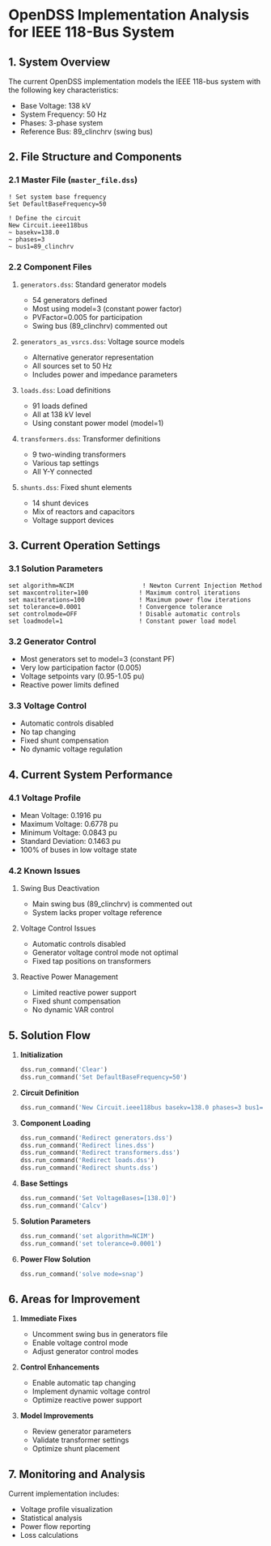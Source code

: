 # OpenDSS Implementation Analysis for IEEE 118-Bus System

## 1. System Overview
The current OpenDSS implementation models the IEEE 118-bus system with the following key characteristics:
- Base Voltage: 138 kV
- System Frequency: 50 Hz
- Phases: 3-phase system
- Reference Bus: 89_clinchrv (swing bus)

## 2. File Structure and Components

### 2.1 Master File (`master_file.dss`)
```dss
! Set system base frequency
Set DefaultBaseFrequency=50

! Define the circuit
New Circuit.ieee118bus
~ basekv=138.0 
~ phases=3 
~ bus1=89_clinchrv
```

### 2.2 Component Files
1. `generators.dss`: Standard generator models
   - 54 generators defined
   - Most using model=3 (constant power factor)
   - PVFactor=0.005 for participation
   - Swing bus (89_clinchrv) commented out

2. `generators_as_vsrcs.dss`: Voltage source models
   - Alternative generator representation
   - All sources set to 50 Hz
   - Includes power and impedance parameters

3. `loads.dss`: Load definitions
   - 91 loads defined
   - All at 138 kV level
   - Using constant power model (model=1)

4. `transformers.dss`: Transformer definitions
   - 9 two-winding transformers
   - Various tap settings
   - All Y-Y connected

5. `shunts.dss`: Fixed shunt elements
   - 14 shunt devices
   - Mix of reactors and capacitors
   - Voltage support devices

## 3. Current Operation Settings

### 3.1 Solution Parameters
```dss
set algorithm=NCIM                   ! Newton Current Injection Method
set maxcontroliter=100              ! Maximum control iterations
set maxiterations=100               ! Maximum power flow iterations
set tolerance=0.0001                ! Convergence tolerance
set controlmode=OFF                 ! Disable automatic controls
set loadmodel=1                     ! Constant power load model
```

### 3.2 Generator Control
- Most generators set to model=3 (constant PF)
- Very low participation factor (0.005)
- Voltage setpoints vary (0.95-1.05 pu)
- Reactive power limits defined

### 3.3 Voltage Control
- Automatic controls disabled
- No tap changing
- Fixed shunt compensation
- No dynamic voltage regulation

## 4. Current System Performance

### 4.1 Voltage Profile
- Mean Voltage: 0.1916 pu
- Maximum Voltage: 0.6778 pu
- Minimum Voltage: 0.0843 pu
- Standard Deviation: 0.1463 pu
- 100% of buses in low voltage state

### 4.2 Known Issues
1. Swing Bus Deactivation
   - Main swing bus (89_clinchrv) is commented out
   - System lacks proper voltage reference

2. Voltage Control Issues
   - Automatic controls disabled
   - Generator voltage control mode not optimal
   - Fixed tap positions on transformers

3. Reactive Power Management
   - Limited reactive power support
   - Fixed shunt compensation
   - No dynamic VAR control

## 5. Solution Flow

1. **Initialization**
   ```python
   dss.run_command('Clear')
   dss.run_command('Set DefaultBaseFrequency=50')
   ```

2. **Circuit Definition**
   ```python
   dss.run_command('New Circuit.ieee118bus basekv=138.0 phases=3 bus1=89_clinchrv')
   ```

3. **Component Loading**
   ```python
   dss.run_command('Redirect generators.dss')
   dss.run_command('Redirect lines.dss')
   dss.run_command('Redirect transformers.dss')
   dss.run_command('Redirect loads.dss')
   dss.run_command('Redirect shunts.dss')
   ```

4. **Base Settings**
   ```python
   dss.run_command('Set VoltageBases=[138.0]')
   dss.run_command('Calcv')
   ```

5. **Solution Parameters**
   ```python
   dss.run_command('set algorithm=NCIM')
   dss.run_command('set tolerance=0.0001')
   ```

6. **Power Flow Solution**
   ```python
   dss.run_command('solve mode=snap')
   ```

## 6. Areas for Improvement

1. **Immediate Fixes**
   - Uncomment swing bus in generators file
   - Enable voltage control mode
   - Adjust generator control modes

2. **Control Enhancements**
   - Enable automatic tap changing
   - Implement dynamic voltage control
   - Optimize reactive power support

3. **Model Improvements**
   - Review generator parameters
   - Validate transformer settings
   - Optimize shunt placement

## 7. Monitoring and Analysis
Current implementation includes:
- Voltage profile visualization
- Statistical analysis
- Power flow reporting
- Loss calculations 